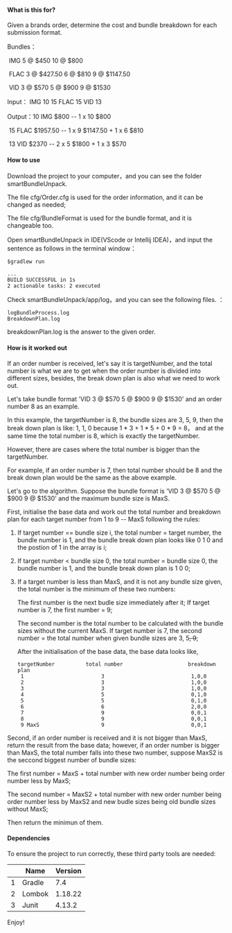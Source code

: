 #### What is this for?

Given a brands order, determine the cost and bundle breakdown for each submission format. 

Bundles： 

​				IMG 5 @ $450 10 @ $800 

​				FLAC 3 @ $427.50 6 @ $810 9 @ $1147.50 

​				VID 3 @ $570 5 @ $900 9 @ $1530



Input： 	IMG 10 15 FLAC 15 VID 13

Output：10 IMG $800 -- 1 x 10 $800 

​                15 FLAC $1957.50 -- 1 x 9 $1147.50 + 1 x 6 $810 

​				13 VID $2370 -- 2 x 5 $1800 + 1 x 3 $570

#### How to use

Download the project to your computer，and you can see the folder smartBundleUnpack.

The file cfg/Order.cfg is used for the order information, and it can be changed as needed;

The file cfg/BundleFormat is used for the bundle format, and it is changeable too.

Open smartBundleUnpack in IDE(VScode or Intellij IDEA)，and  input the sentence as follows in the terminal window：

```
$gradlew run

...
BUILD SUCCESSFUL in 1s
2 actionable tasks: 2 executed
```

Check smartBundleUnpack/app/log，and you can see the following files. ：

```
logBundleProcess.log
BreakdownPlan.log
```

breakdownPlan.log is the answer to the given order.

#### How is it worked out

If an order number is received, let's say it is targetNumber, and the total number is what we are to get when the order number is divided into different sizes, besides, the break down plan is also what we need to work out.

Let's take bundle format 'VID 3 @ $570 5 @ $900 9 @ $1530'  and an order number 8 as an example. 

In this example, the targetNumber is 8, the bundle sizes are 3, 5, 9, then the break down plan is like: 1, 1, 0 because 1 * 3 + 1 * 5 + 0 * 9 = 8， and at the same time the total number is 8, which is exactly the targetNumber.

However, there are cases where the total number is bigger than the targetNumber.

For example, if an order number is 7, then total number should be 8 and the break down plan would be the same as the above example. 

Let's go to the algorithm. Suppose the bundle format is 'VID 3 @ $570 5 @ $900 9 @ $1530' and the maximum bundle size is MaxS. 

First, initialise the base data and work out the total number and breakdown plan for each target number from 1 to 9 -- MaxS following the rules: 

1. If target number == bundle size i, the total number =  target number, the bundle number is 1, and the bundle break down plan looks like 0 1 0 and the postion of 1 in the array is i;

2. If target number < bundle size 0, the total number =  bundle size 0, the bundle number is 1, and the bundle break down plan is 1 0 0;

3. If a target number is less than MaxS, and it is not any bundle size given, the total number is the minimum of these two numbers: 

   The first number is the next budle size immediately after it; If target number is 7, the first number = 9;

   The second number is the total number to be calculated with the bundle sizes without the current MaxS. If target number is 7, the second number = the total number when given bundle sizes are 3, 5~~, 9~~;

   After the initialisation of the base data, the base data looks like,

   ```
   targetNumber          total number                     breakdown plan
   	1                         3                            1,0,0
   	2                         3                            1,0,0
   	3                         3                            1,0,0
   	4                         5                            0,1,0
   	5                         5                            0,1,0
   	6                         6                            2,0,0
   	7                         9                            0,0,1
   	8                         9                            0,0,1
   	9 MaxS                    9                            0,0,1
   ```

Second, if an order number is received and it is not bigger than MaxS, return the result from the base data; however, if an order number is bigger than MaxS, the total number falls into these two number, suppose MaxS2 is the seccond biggest number of bundle sizes:

The first number = MaxS + total number with new order number being order number less by MaxS;

The second number = MaxS2 + total number with new order number being  order number less by MaxS2 and new budle sizes being old bundle sizes without MaxS;

Then return the minimun of them.

#### Dependencies

To ensure the project to run correctly, these third party tools are needed:

|      | Name   | Version |
| ---- | ------ | ------- |
| 1    | Gradle | 7.4     |
| 2    | Lombok | 1.18.22 |
| 3    | Junit  | 4.13.2  |

Enjoy!

